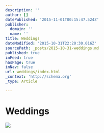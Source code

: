```yaml
---
description: ''
author: []
datePublished: '2015-11-01T00:15:47.524Z'
publisher:
  domain: ''
  name: ''
title: Weddings
dateModified: '2015-10-31T22:20:30.016Z'
sourcePath: _posts/2015-10-31-weddings.md
published: true
inFeed: true
hasPage: true
inNav: false
url: weddings/index.html
_context: 'http://schema.org'
_type: Article

---
```

# Weddings
![](https://the-grid-user-content.s3-us-west-2.amazonaws.com/41237f7b-3c1c-48d6-ac80-4cff84a676b0.png)